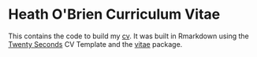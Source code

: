 # Heath O'Brien Curriculum Vitae

This contains the code to build my [cv](https://hobrien.github.io/cv/obrien_cv.pdf). It was built in Rmarkdown using the [Twenty Seconds](https://github.com/spagnuolocarmine/TwentySecondsCurriculumVitae-LaTex) CV Template and the [vitae](https://pkg.mitchelloharawild.com/vitae/index.html) package.

